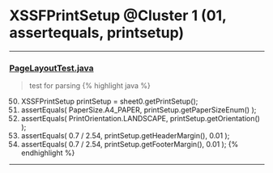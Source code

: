 # XSSFPrintSetup @Cluster 1 (01, assertequals, printsetup)

***

### [PageLayoutTest.java](https://searchcode.com/codesearch/view/122565092/)
> test for parsing 
{% highlight java %}
50. XSSFPrintSetup printSetup = sheet0.getPrintSetup();
51. assertEquals( PaperSize.A4_PAPER,  printSetup.getPaperSizeEnum() );
52. assertEquals( PrintOrientation.LANDSCAPE, printSetup.getOrientation() );
53. assertEquals( 0.7 / 2.54, printSetup.getHeaderMargin(), 0.01 );
54. assertEquals( 0.7 / 2.54, printSetup.getFooterMargin(), 0.01 );
{% endhighlight %}

***

